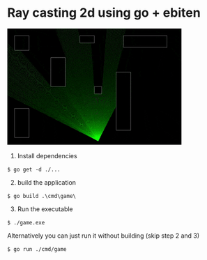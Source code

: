 # Ray casting 2d using go + ebiten

<img src="images/ray-casting.gif" width="400"/>

1. Install dependencies

```
$ go get -d ./...
```

2. build the application

```
$ go build .\cmd\game\
```

3. Run the executable

```
$ ./game.exe
```

Alternatively you can just run it without building (skip step 2 and 3)

```
$ go run ./cmd/game
```
